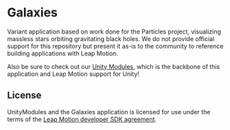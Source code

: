 # Galaxies

Variant application based on work done for the Particles project, visualizing massless stars orbiting gravitating black holes. We do not provide official support for this repository but present it as-is to the community to reference building applications with Leap Motion.

Also be sure to check out our [Unity Modules][unitymodules], which is the backbone of this application and Leap Motion support for Unity!

## License

UnityModules and the Galaxies application is licensed for use under the terms of the [Leap Motion developer SDK agreement][sdkagreement].


[unitymodules]: https://github.com/leapmotion/UnityModules "Leap Motion Unity Modules"
[sdkagreement]: https://developer.leapmotion.com/sdk_agreement "Leap Motion Developer SDK Agreement"
